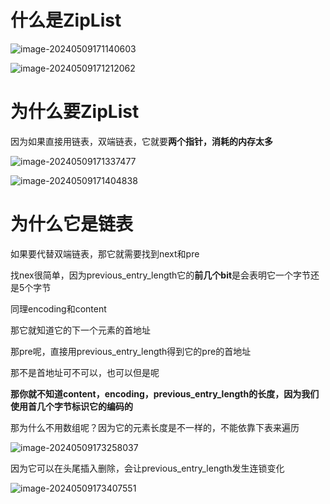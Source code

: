 # 什么是ZipList



![image-20240509171140603](../../../../AppData/Roaming/Typora/typora-user-images/image-20240509171140603.png)

![image-20240509171212062](../../../../AppData/Roaming/Typora/typora-user-images/image-20240509171212062.png)



# 为什么要ZipList



因为如果直接用链表，双端链表，它就要**两个指针，消耗的内存太多**



![image-20240509171337477](../../../../AppData/Roaming/Typora/typora-user-images/image-20240509171337477.png)



![image-20240509171404838](../../../../AppData/Roaming/Typora/typora-user-images/image-20240509171404838.png)



# 为什么它是链表

如果要代替双端链表，那它就需要找到next和pre

找nex很简单，因为previous_entry_length它的**前几个bit**是会表明它一个字节还是5个字节

同理encoding和content

那它就知道它的下一个元素的首地址



那pre呢，直接用previous_entry_length得到它的pre的首地址

那不是首地址可不可以，也可以但是呢

**那你就不知道content，encoding，previous_entry_length的长度，因为我们使用首几个字节标识它的编码的**



那为什么不用数组呢？因为它的元素长度是不一样的，不能依靠下表来遍历



![image-20240509173258037](../../../../AppData/Roaming/Typora/typora-user-images/image-20240509173258037.png)

因为它可以在头尾插入删除，会让previous_entry_length发生连锁变化

![image-20240509173407551](../../../../AppData/Roaming/Typora/typora-user-images/image-20240509173407551.png)